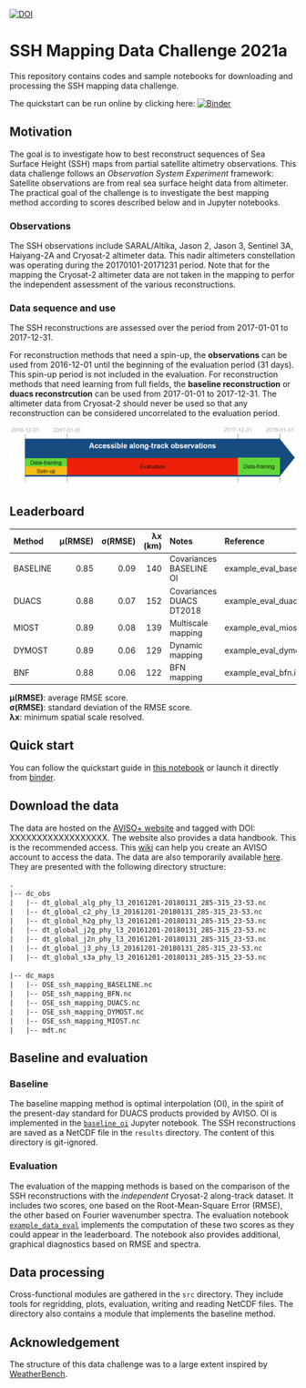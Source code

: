 [![DOI](https://zenodo.org/badge/DOI/10.5281/zenodo.4045400.svg)](https://doi.org/10.5281/zenodo.4045400)

# SSH Mapping Data Challenge 2021a

This repository contains codes and sample notebooks for downloading and processing the SSH mapping data challenge.

The quickstart can be run online by clicking here:
[![Binder](https://binder.pangeo.io/badge_logo.svg)](https://binder.pangeo.io/v2/gh/ocean-data-challenges/2020a_SSH_mapping_NATL60/master?filepath=quickstart.ipynb)

## Motivation

The goal is to investigate how to best reconstruct sequences of Sea Surface Height (SSH) maps from partial satellite altimetry observations. This data challenge follows an _Observation System Experiment_ framework: Satellite observations are from real sea surface height data from altimeter. The practical goal of the challenge is to investigate the best mapping method according to scores described below and in Jupyter notebooks.

### Observations
The SSH observations include SARAL/Altika, Jason 2, Jason 3, Sentinel 3A, Haiyang-2A and Cryosat-2 altimeter data. This nadir altimeters constellation was operating during the 20170101-20171231 period. Note that for the mapping the Cryosat-2 altimeter data are not taken in the mapping to perfor the independent assessment of the various reconstructions. 

### Data sequence and use
 
The SSH reconstructions are assessed over the period from 2017-01-01 to 2017-12-31.

For reconstruction methods that need a spin-up, the **observations** can be used from 2016-12-01 until the beginning of the evaluation period (31 days). This spin-up period is not included in the evaluation. For reconstruction methods that need learning from full fields, the **baseline reconstruction** or **duacs reconstrcution** can be used from 2017-01-01 to 2017-12-31. The altimeter data from Cryosat-2  should never be used so that any reconstruction can be considered uncorrelated to the evaluation period.

![Data Sequence](figures/DC-data_availability.png)

## Leaderboard

| Method   |   µ(RMSE)  |   σ(RMSE) |   λx (km) | Notes             | Reference                |
|:---------|-----------:|----------:|----------:|:------------------|:-------------------------|
| BASELINE |    0.85 | 0.09 |       140 | Covariances BASELINE OI | example_eval_baseline.ipynb |
| DUACS    |    0.88 | 0.07 |       152 | Covariances DUACS DT2018 | example_eval_duacs.ipynb |
| MIOST    |   0.89 | 0.08 |       139 | Multiscale mapping | example_eval_miost.ipynb |
| DYMOST   |   0.89 | 0.06 |       129 | Dynamic mapping | example_eval_dymost.ipynb |
| BNF      |   0.88 | 0.06 |       122 | BFN mapping | example_eval_bfn.ipynb |


**µ(RMSE)**: average RMSE score.  
**σ(RMSE)**: standard deviation of the RMSE score.  
**λx**: minimum spatial scale resolved.   
 
## Quick start
You can follow the quickstart guide in [this notebook](https://github.com/ocean-data-challenges/2020a_SSH_mapping_NATL60/blob/master/quickstart.ipynb) or launch it directly from <a href="https://binder.pangeo.io/v2/gh/ocean-data-challenges/2020a_SSH_mapping_NATL60/master?filepath=quickstart.ipynb" target="_blank">binder</a>.

## Download the data
The data are hosted on the [AVISO+ website](https://www.aviso.altimetry.fr/en/data/products/ocean-data-challenges/2020a-ssh-mapping-natl60.html) and tagged with DOI: XXXXXXXXXXXXXXXXXX. The website also provides a data handbook. This is the recommended access. This [wiki](https://github.com/ocean-data-challenges/2020a_SSH_mapping_NATL60/wiki/AVISO---account-creation) can help you create an AVISO account to access the data. The data are also temporarily available [here](https://ige-meom-opendap.univ-grenoble-alpes.fr/thredds/catalog/meomopendap/extract/ocean-data-challenges/dc_data1/catalog.html). They are presented with the following directory structure:

```
. 
|-- dc_obs
|   |-- dt_global_alg_phy_l3_20161201-20180131_285-315_23-53.nc
|   |-- dt_global_c2_phy_l3_20161201-20180131_285-315_23-53.nc 
|   |-- dt_global_h2g_phy_l3_20161201-20180131_285-315_23-53.nc
|   |-- dt_global_j2g_phy_l3_20161201-20180131_285-315_23-53.nc
|   |-- dt_global_j2n_phy_l3_20161201-20180131_285-315_23-53.nc
|   |-- dt_global_j3_phy_l3_20161201-20180131_285-315_23-53.nc
|   |-- dt_global_s3a_phy_l3_20161201-20180131_285-315_23-53.nc

|-- dc_maps
|   |-- OSE_ssh_mapping_BASELINE.nc
|   |-- OSE_ssh_mapping_BFN.nc
|   |-- OSE_ssh_mapping_DUACS.nc
|   |-- OSE_ssh_mapping_DYMOST.nc
|   |-- OSE_ssh_mapping_MIOST.nc
|   |-- mdt.nc

```

## Baseline and evaluation

### Baseline
The baseline mapping method is optimal interpolation (OI), in the spirit of the present-day standard for DUACS products provided by AVISO. OI is implemented in the [`baseline_oi`](https://github.com/ocean-data-challenges/2021a_SSH_mapping_OSE/blob/master/notebooks/baseline_oi.ipynb) Jupyter notebook. The SSH reconstructions are saved as a NetCDF file in the `results` directory. The content of this directory is git-ignored.
   
### Evaluation

The evaluation of the mapping methods is based on the comparison of the SSH reconstructions with the *independent* Cryosat-2 along-track dataset. It includes two scores, one based on the Root-Mean-Square Error (RMSE), the other based on Fourier wavenumber spectra. The evaluation notebook [`example_data_eval`](https://github.com/ocean-data-challenges/2021a_SSH_mapping_OSE/blob/master/notebooks/example_eval_baseline.ipynb) implements the computation of these two scores as they could appear in the leaderboard. The notebook also provides additional, graphical diagnostics based on RMSE and spectra.

## Data processing

Cross-functional modules are gathered in the `src` directory. They include tools for regridding, plots, evaluation, writing and reading NetCDF files. The directory also contains a module that implements the baseline method.  

## Acknowledgement

The structure of this data challenge was to a large extent inspired by [WeatherBench](https://github.com/pangeo-data/WeatherBench).
